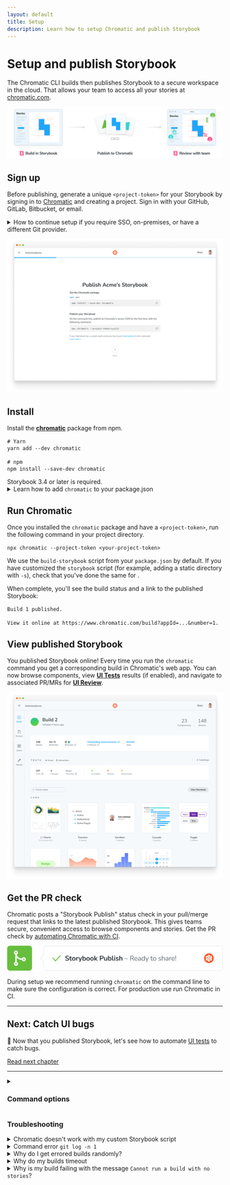 ```yaml
---
layout: default
title: Setup
description: Learn how to setup Chromatic and publish Storybook
---
```


# Setup and publish Storybook

The Chromatic CLI builds then publishes Storybook to a secure workspace in the cloud. That allows your team to access all your stories at [chromatic.com](https://www.chromatic.com/start).

![Publish Storybook](img/workflow-publish.png)

## Sign up

Before publishing, generate a unique `<project-token>` for your Storybook by signing in to [Chromatic](https://www.chromatic.com/start) and creating a project. Sign in with your GitHub, GitLab, Bitbucket, or email.

<details>
<summary id="demo-chromatic-unlinked">How to continue setup if you require SSO, on-premises, or have a different Git provider.</summary>

These instructions will teach you how to setup Chromatic with an ["unlinked" project](access#unlinked-projects). This can be useful in these situations:

- You need an enterprise plan but want to trial Chromatic in your project first
- You use an OAuth provider that we don't support right now
- You use Git hosting that we don't support right now

Start by signing in using your _personal_ account via any of the supported providers. We'll use this to authenticate you as a user only so the account doesn't have to be associated with your work.

Select "Create a project" and type your project name to create an unlinked project.

![Setup unlinked project](img/chromatic-setup-unlinked-project.png)

Nice! You created an unlinked project. This will allow you to get started with [UI Testing](test) workflow regardless of the underlying git provider. You can then configure your CI system to automatically run a Chromatic build on push.

The Chromatic CLI provides the option to generate a JUnit XML report of your build, which you can use to handle commit / pull request statuses yourself. See [debug options](cli#debug-options) for details.

Unlinked projects have certain drawbacks:

- You won't get automatic PR checks, so pull requests will not be marked with our status messages. You'll need to set this up manually via your CI provider.
- You won't have access to our UI Review workflow, because it relies on retrieving pull requests from your Git provider.
- Authentication and access control must be handled manually through user invites.

Now continue setting up Chromatic [as usual](setup#install).

</details>

![Setup project](img/setup.png)

## Install

Install the [**chromatic**](https://www.npmjs.com/package/chromatic) package from npm.

```shell
# Yarn
yarn add --dev chromatic

# npm
npm install --save-dev chromatic
```

<div class="aside">Storybook 3.4 or later is required.</div>

<details>

<summary>Learn how to add <code>chromatic</code> to your package.json</summary>

The `chromatic` command will also give you the option of adding an npm script to your `package.json` so you can run future builds with `npm run chromatic/yarn chromatic`. If you want to add it manually, it should look something like:

```json
{
  "scripts": {
    "chromatic": "chromatic"
  }
}
```

The above script command will pick up your project token by reading the `CHROMATIC_PROJECT_TOKEN` environment variable. After adding the above, ensure you set `CHROMATIC_PROJECT_TOKEN` when you run builds---such as in your CI config.

If you allowed `chromatic` to add the above line, it will also have written the environment variable to your `package.json`. This environment variable can also be set via your CI config for extra privacy.

</details>

## Run Chromatic

Once you installed the `chromatic` package and have a `<project-token>`, run the following command in your project directory.

```shell
npx chromatic --project-token <your-project-token>
```

<div class="aside">
We use the <code>build-storybook</code> script from your <code>package.json</code> by default. If you have customized the <code>storybook</code> script (for example, adding a static directory with <code>-s</code>), check that you've done the same for <script>build-storybook</script>.
</div>

When complete, you'll see the build status and a link to the published Storybook:

```shell
Build 1 published.

View it online at https://www.chromatic.com/build?appId=...&number=1.
```

## View published Storybook

You published Storybook online! Every time you run the `chromatic` command you get a corresponding build in Chromatic's web app. You can now browse components, view [**UI Tests**](test) results (if enabled), and navigate to associated PR/MRs for [**UI Review**](review).

![Build for publish](img/build-publish-only.png)

## Get the PR check

Chromatic posts a "Storybook Publish" status check in your pull/merge request that links to the latest published Storybook. This gives teams secure, convenient access to browse components and stories. Get the PR check by [automating Chromatic with CI](ci).

![PR badge for publish](img/prbadge-publish.png)

<div class="aside">During setup we recommend running <code>chromatic</code> on the command line to make sure the configuration is correct. For production use run Chromatic in CI.</div>

---

## Next: Catch UI bugs

📸 Now that you published Storybook, let's see how to automate [UI tests](test) to catch bugs.

<a class="btn primary round" href="test">Read next chapter</a>

---

<details>
<summary><h3 class="no-anchor">Command options</h3></summary>

If you have customized the way your Storybook runs, you may need to pass additional options to the `chromatic` command. Learn more in the [package documentation](https://github.com/chromaui/chromatic-cli#main-options).

</details>

### Troubleshooting

<details>
<summary>Chromatic doesn't work with my custom Storybook script</code></summary>

We do our best to interpret your Storybook script in package.json, but you might need to pass additional options to the `chromatic` command. [Check out all the options »](cli)

</details>

<details>
<summary>Command error <code>git log -n 1</code></summary>

This error often appears when `git` is not available in your CI environment. Chromatic uses `git` to associate commits to pull/merge requests and set baselines. We require that an executable git is available (on the `$PATH` ) of the `chromatic` script.

**Common cases:**

- Docker containers: Git may not be installed on certain Docker containers. You'll need to make the image includes Git.
- Heroku CI: Git history isn't available by default. You'll have to give Heroku auth access to your repo so that it can clone it before running CI. This can be unideal. Some customers end up using other CI providers to run Chromatic like GitHub Actions (free) or CircleCI.
- Google Cloud CI: The `.git` folder is ignored by default. Based on [their documentation](https://github.com/GoogleCloudPlatform/cloud-builders/issues/236#issuecomment-374629200) you can try `.gcloudignore`. However, some customers have run into trouble with this solution and instead opted to use other CI providers to run Chromatic like GitHub Actions (free) or CircleCI.
- You don't use Git: Enable Git version control in your project and try Chromatic again.

**Debug yourself:**

- Try running the command manually `git log -n 1 --format="%H,%ct,%ce,%cn"` and check if there are errors

</details>

<details>
<summary>Why do I get errored builds randomly?</summary>

Chromatic builds and runs Storybook flawlessly _most of the time_, but we're not perfect (we wish). Sometimes builds don't run due to rare infrastructure issues. If this happens, try to re-run the build via your CI provider. We keep track of these errors to improve the service.

</details>

<details>
<summary>Why do my builds timeout</summary>

Chromatic takes snapshots very quickly. However, if we lose the connection to your server (for instance if you stop your server mid-build, or your internet connection goes down), builds can time out. Check your connection and try restarting the build.

</details>

<details>
<summary>Why is my build failing with the message <code>Cannot run a build with no stories</code>?</summary>

This happens if certain stories were disabled via the [`chromatic: { disable: true }`](ignoring-elements#ignore-stories) option at a higher level.

To solve this you can:

1. Remove the top-level [`chromatic: { disable: true }`](ignoring-elements#ignore-stories) option
1. Enable snapshots for specific stories
1. Run `yarn storybook-build` locally and fix the issues in your stories

</details>
